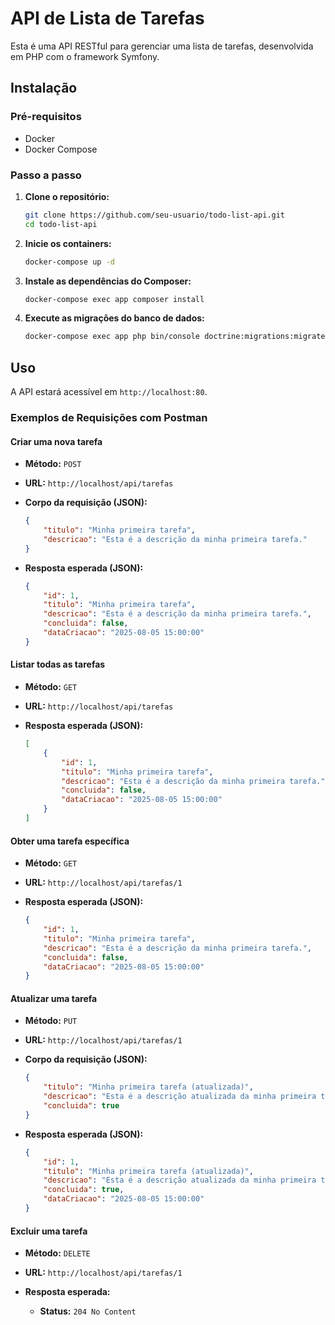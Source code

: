 # API de Lista de Tarefas

Esta é uma API RESTful para gerenciar uma lista de tarefas, desenvolvida em PHP com o framework Symfony.

## Instalação

### Pré-requisitos

- Docker
- Docker Compose

### Passo a passo

1. **Clone o repositório:**

   ```bash
   git clone https://github.com/seu-usuario/todo-list-api.git
   cd todo-list-api
   ```

2. **Inicie os containers:**

   ```bash
   docker-compose up -d
   ```

3. **Instale as dependências do Composer:**

   ```bash
   docker-compose exec app composer install
   ```

4. **Execute as migrações do banco de dados:**

   ```bash
   docker-compose exec app php bin/console doctrine:migrations:migrate
   ```

## Uso

A API estará acessível em `http://localhost:80`.

### Exemplos de Requisições com Postman

#### Criar uma nova tarefa

- **Método:** `POST`
- **URL:** `http://localhost/api/tarefas`
- **Corpo da requisição (JSON):**

  ```json
  {
      "titulo": "Minha primeira tarefa",
      "descricao": "Esta é a descrição da minha primeira tarefa."
  }
  ```

- **Resposta esperada (JSON):**

  ```json
  {
      "id": 1,
      "titulo": "Minha primeira tarefa",
      "descricao": "Esta é a descrição da minha primeira tarefa.",
      "concluida": false,
      "dataCriacao": "2025-08-05 15:00:00"
  }
  ```

#### Listar todas as tarefas

- **Método:** `GET`
- **URL:** `http://localhost/api/tarefas`
- **Resposta esperada (JSON):**

  ```json
  [
      {
          "id": 1,
          "titulo": "Minha primeira tarefa",
          "descricao": "Esta é a descrição da minha primeira tarefa.",
          "concluida": false,
          "dataCriacao": "2025-08-05 15:00:00"
      }
  ]
  ```

#### Obter uma tarefa específica

- **Método:** `GET`
- **URL:** `http://localhost/api/tarefas/1`
- **Resposta esperada (JSON):**

  ```json
  {
      "id": 1,
      "titulo": "Minha primeira tarefa",
      "descricao": "Esta é a descrição da minha primeira tarefa.",
      "concluida": false,
      "dataCriacao": "2025-08-05 15:00:00"
  }
  ```

#### Atualizar uma tarefa

- **Método:** `PUT`
- **URL:** `http://localhost/api/tarefas/1`
- **Corpo da requisição (JSON):**

  ```json
  {
      "titulo": "Minha primeira tarefa (atualizada)",
      "descricao": "Esta é a descrição atualizada da minha primeira tarefa.",
      "concluida": true
  }
  ```

- **Resposta esperada (JSON):**

  ```json
  {
      "id": 1,
      "titulo": "Minha primeira tarefa (atualizada)",
      "descricao": "Esta é a descrição atualizada da minha primeira tarefa.",
      "concluida": true,
      "dataCriacao": "2025-08-05 15:00:00"
  }
  ```

#### Excluir uma tarefa

- **Método:** `DELETE`
- **URL:** `http://localhost/api/tarefas/1`
- **Resposta esperada:**

  - **Status:** `204 No Content`
